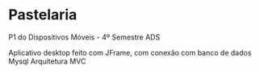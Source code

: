 # Pastelaria
P1 do Dispositivos Móveis - 4º Semestre ADS

Aplicativo desktop feito com JFrame, com conexão com banco de dados Mysql
Arquitetura MVC
